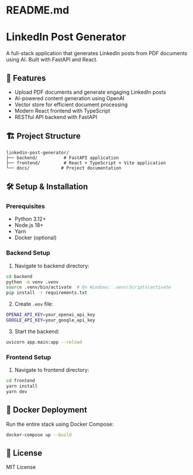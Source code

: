 # README.md

# LinkedIn Post Generator

A full-stack application that generates LinkedIn posts from PDF documents using AI. Built with FastAPI and React.

## 🚀 Features

- Upload PDF documents and generate engaging LinkedIn posts
- AI-powered content generation using OpenAI
- Vector store for efficient document processing
- Modern React frontend with TypeScript
- RESTful API backend with FastAPI

## 🏗️ Project Structure

```
linkedin-post-generator/
├── backend/          # FastAPI application
├── frontend/         # React + TypeScript + Vite application
└── docs/            # Project documentation
```

## 🛠️ Setup & Installation

### Prerequisites

- Python 3.12+
- Node.js 18+
- Yarn
- Docker (optional)

### Backend Setup

1. Navigate to backend directory:
```bash
cd backend
python -m venv .venv
source .venv/bin/activate  # On Windows: .venv\Scripts\activate
pip install -r requirements.txt
```

2. Create `.env` file:
```bash
OPENAI_API_KEY=your_openai_api_key
GOOGLE_API_KEY=your_google_api_key
```

3. Start the backend:
```bash
uvicorn app.main:app --reload
```

### Frontend Setup

1. Navigate to frontend directory:
```bash
cd frontend
yarn install
yarn dev
```

## 🐳 Docker Deployment

Run the entire stack using Docker Compose:

```bash
docker-compose up --build
```

## 📝 License

MIT License